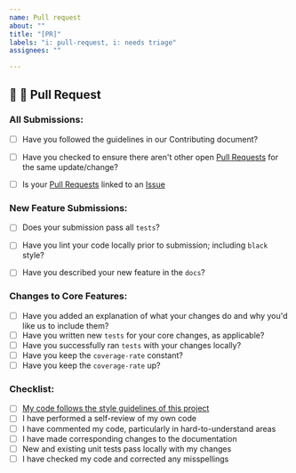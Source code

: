 ```yaml
---
name: Pull request
about: ""
title: "[PR]"
labels: "i: pull-request, i: needs triage"
assignees: ""

---
```


## 🚀 🚀 Pull Request

### All Submissions:

- [ ] Have you followed the guidelines in our Contributing document?
- [ ] Have you checked to ensure there aren't other open [Pull Requests](https://github.com/activeloopai/Hub/pulls) for the same update/change?
- [ ] Is your [Pull Requests](https://github.com/activeloopai/Hub/pulls) linked to an [Issue](https://github.com/activeloopai/Hub/issues)



### New Feature Submissions:

- [ ] Does your submission pass all `tests`?
- [ ] Have you lint your code locally prior to submission; including `black` style?
- [ ] Have you described your new feature in the `docs`?


### Changes to Core Features:

- [ ] Have you added an explanation of what your changes do and why you'd like us to include them?
- [ ] Have you written new `tests` for your core changes, as applicable?
- [ ] Have you successfully ran `tests` with your changes locally?
- [ ] Have you keep the `coverage-rate` constant?
- [ ] Have you keep the `coverage-rate` up?

### Checklist:
- [ ]  [My code follows the style guidelines of this project](https://www.notion.so/activeloop/Engineering-Guidelines-d6e502306d0e4133a8ca507516d1baab)
- [ ]  I have performed a self-review of my own code
- [ ]  I have commented my code, particularly in hard-to-understand areas
- [ ]  I have made corresponding changes to the documentation
- [ ]  New and existing unit tests pass locally with my changes
- [ ]  I have checked my code and corrected any misspellings
